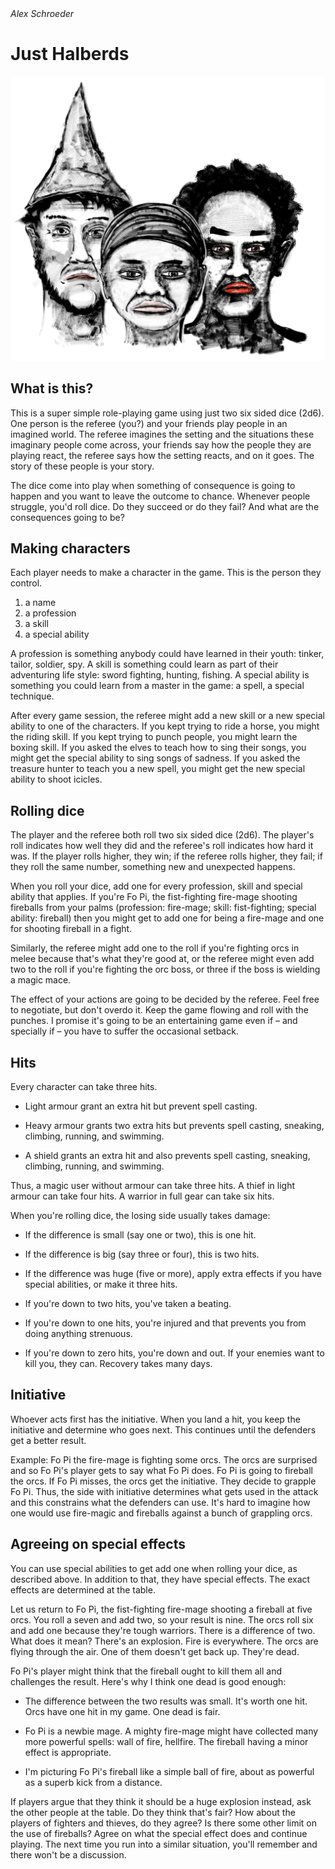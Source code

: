 <address>Alex Schroeder</address>

# Just Halberds

<p class="title"><img src="just-halberds.png" /></p>

## What is this?

This is a super simple role-playing game using just two six sided dice
(2d6). One person is the referee (you?) and your friends play people
in an imagined world. The referee imagines the setting and the
situations these imaginary people come across, your friends say how
the people they are playing react, the referee says how the setting
reacts, and on it goes. The story of these people is your story.

The dice come into play when something of consequence is going to
happen and you want to leave the outcome to chance. Whenever people
struggle, you'd roll dice. Do they succeed or do they fail? And what
are the consequences going to be?

## Making characters

Each player needs to make a character in the game. This is the person
they control.

1. a name
2. a profession
3. a skill
4. a special ability

A profession is something anybody could have learned in their youth:
tinker, tailor, soldier, spy. A skill is something could learn as part
of their adventuring life style: sword fighting, hunting, fishing. A
special ability is something you could learn from a master in the
game: a spell, a special technique.

After every game session, the referee might add a new skill or a new
special ability to one of the characters. If you kept trying to ride a
horse, you might the riding skill. If you kept trying to punch people,
you might learn the boxing skill. If you asked the elves to teach how
to sing their songs, you might get the special ability to sing songs
of sadness. If you asked the treasure hunter to teach you a new spell,
you might get the new special ability to shoot icicles.

## Rolling dice

The player and the referee both roll two six sided dice (2d6). The
player's roll indicates how well they did and the referee's roll
indicates how hard it was. If the player rolls higher, they win; if
the referee rolls higher, they fail; if they roll the same number,
something new and unexpected happens.

When you roll your dice, add one for every profession, skill and
special ability that applies. If you're Fo Pi, the fist-fighting
fire-mage shooting fireballs from your palms (profession: fire-mage;
skill: fist-fighting; special ability: fireball) then you might get to
add one for being a fire-mage and one for shooting fireball in a
fight.

Similarly, the referee might add one to the roll if you're fighting
orcs in melee because that's what they're good at, or the referee
might even add two to the roll if you're fighting the orc boss, or
three if the boss is wielding a magic mace.

The effect of your actions are going to be decided by the referee.
Feel free to negotiate, but don't overdo it. Keep the game flowing and
roll with the punches. I promise it's going to be an entertaining game
even if – and specially if – you have to suffer the occasional
setback.

## Hits

Every character can take three hits.

- Light armour grant an extra hit but prevent spell casting.

- Heavy armour grants two extra hits but prevents spell casting,
  sneaking, climbing, running, and swimming.

- A shield grants an extra hit and also prevents spell casting,
  sneaking, climbing, running, and swimming.

Thus, a magic user without armour can take three hits. A thief in
light armour can take four hits. A warrior in full gear can take six
hits.

When you're rolling dice, the losing side usually takes damage:

- If the difference is small (say one or two), this is one hit.

- If the difference is big (say three or four), this is two hits.

- If the difference was huge (five or more), apply extra effects if
  you have special abilities, or make it three hits.

- If you're down to two hits, you've taken a beating.

- If you're down to one hits, you're injured and that prevents you from
  doing anything strenuous.

- If you're down to zero hits, you're down and out. If your enemies
  want to kill you, they can. Recovery takes many days.

## Initiative

Whoever acts first has the initiative. When you land a hit, you keep
the initiative and determine who goes next. This continues until the
defenders get a better result.

Example: Fo Pi the fire-mage is fighting some orcs. The orcs are
surprised and so Fo Pi's player gets to say what Fo Pi does. Fo Pi is
going to fireball the orcs. If Fo Pi misses, the orcs get the
initiative. They decide to grapple Fo Pi. Thus, the side with
initiative determines what gets used in the attack and this constrains
what the defenders can use. It's hard to imagine how one would use
fire-magic and fireballs against a bunch of grappling orcs.

## Agreeing on special effects

You can use special abilities to get add one when rolling your dice,
as described above. In addition to that, they have special effects.
The exact effects are determined at the table.

Let us return to Fo Pi, the fist-fighting fire-mage shooting a
fireball at five orcs. You roll a seven and add two, so your result is
nine. The orcs roll six and add one because they're tough warriors.
There is a difference of two. What does it mean? There's an explosion.
Fire is everywhere. The orcs are flying through the air. One of them
doesn't get back up. They're dead.

Fo Pi's player might think that the fireball ought to kill them all
and challenges the result. Here's why I think one dead is good enough:

- The difference between the two results was small. It's worth one
  hit. Orcs have one hit in my game. One dead is fair.

- Fo Pi is a newbie mage. A mighty fire-mage might have collected many
  more powerful spells: wall of fire, hellfire. The fireball having a
  minor effect is appropriate.

- I'm picturing Fo Pi's fireball like a simple ball of fire, about as
  powerful as a superb kick from a distance.
  
If players argue that they think it should be a huge explosion
instead, ask the other people at the table. Do they think that's fair?
How about the players of fighters and thieves, do they agree? Is there
some other limit on the use of fireballs? Agree on what the special
effect does and continue playing. The next time you run into a similar
situation, you'll remember and there won't be a discussion.
